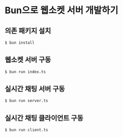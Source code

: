 # Bun으로 웹소켓 서버 개발하기

## 의존 패키지 설치

```sh
$ bun install
```

## 웹소켓 서버 구동

```sh
$ bun run index.ts
```

## 실시간 채팅 서버 구동

```sh
$ bun run server.ts
```

## 실시간 채팅 클라이언트 구동

```sh
$ bun run client.ts
```

